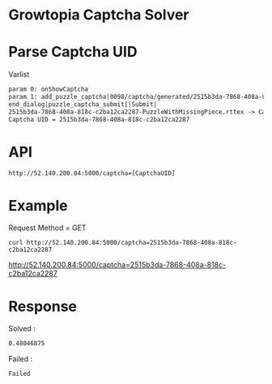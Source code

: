 # Growtopia Captcha Solver

# Parse Captcha UID

Varlist

```txt
param 0: onShowCaptcha
param 1: add_puzzle_captcha|0098/captcha/generated/2515b3da-7868-408a-818c-c2ba12ca2287-PuzzleWithMissingPiece.rttex|0098/captcha/generated/2515b3da-7868-408a-818c-c2ba12ca2287-TrimmedPuzzlePiece.rttex|ubistatic-a.akamaihd.net|200118|
end_dialog|puzzle_captcha_submit||Submit|
2515b3da-7868-408a-818c-c2ba12ca2287-PuzzleWithMissingPiece.rttex -> Captcha UID = 2515b3da-7868-408a-818c-c2ba12ca2287
Captcha UID = 2515b3da-7868-408a-818c-c2ba12ca2287
```

# API
```http://52.140.200.84:5000/captcha=[CaptchaUID]```

# Example
Request Method = GET

```curl http://52.140.200.84:5000/captcha=2515b3da-7868-408a-818c-c2ba12ca2287```

http://52.140.200.84:5000/captcha=2515b3da-7868-408a-818c-c2ba12ca2287

# Response
Solved :
```txt
0.48046875
```
Failed :
```txt
Failed
```
